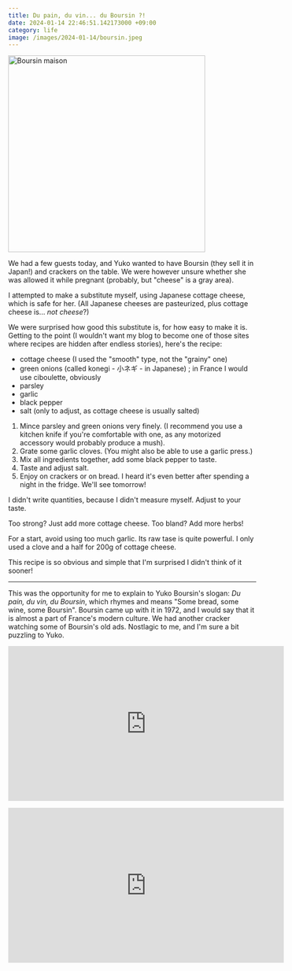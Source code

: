 ```yaml
---
title: Du pain, du vin... du Boursin ?!
date: 2024-01-14 22:46:51.142173000 +09:00
category: life
image: /images/2024-01-14/boursin.jpeg
---
```


<p class="flex-centered">
  <a href="{{ "/images/2024-01-14/boursin.jpeg" | relative_url }}" target="_blank">
    <img width="400px" alt="Boursin maison" class="image" src="{{ "/images/2024-01-14/boursin.jpeg" | relative_url }}" />
  </a>
</p>

We had a few guests today, and Yuko wanted to have Boursin (they sell it in Japan!) and crackers on the table. We were however unsure whether she was allowed it while pregnant (probably, but "cheese" is a gray area).

I attempted to make a substitute myself, using Japanese cottage cheese, which is safe for her. (All Japanese cheeses are pasteurized, plus cottage cheese is... _not cheese_?)

We were surprised how good this substitute is, for how easy to make it is.
Getting to the point (I wouldn't want my blog to become one of those sites where recipes are hidden after endless stories), here's the recipe:

- cottage cheese (I used the "smooth" type, not the "grainy" one)
- green onions (called konegi - 小ネギ - in Japanese) ; in France I would use ciboulette, obviously
- parsley
- garlic
- black pepper
- salt (only to adjust, as cottage cheese is usually salted)

1. Mince parsley and green onions very finely. (I recommend you use a kitchen knife if you're comfortable with one, as any motorized accessory would probably produce a mush).
2. Grate some garlic cloves. (You might also be able to use a garlic press.)
3. Mix all ingredients together, add some black pepper to taste.
4. Taste and adjust salt.
5. Enjoy on crackers or on bread. I heard it's even better after spending a night in the fridge. We'll see tomorrow!

I didn't write quantities, because I didn't measure myself. Adjust to your taste.

Too strong? Just add more cottage cheese. Too bland? Add more herbs!

For a start, avoid using too much garlic. Its raw tase is quite powerful. I only used a clove and a half for 200g of cottage cheese.

This recipe is so obvious and simple that I'm surprised I didn't think of it sooner!

---

This was the opportunity for me to explain to Yuko Boursin's slogan: _Du pain, du vin, du Boursin_, which rhymes and means "Some bread, some wine, some Boursin".
Boursin came up with it in 1972, and I would say that it is almost a part of France's modern culture. We had another cracker watching some of Boursin's old ads. Nostlagic to me, and I'm sure a bit puzzling to Yuko.

<p class="flex-centered">
  <iframe width="560" height="315" src="https://www.youtube.com/embed/Jr-sQUhFbJI?si=B5TZxMCH2wplYds_" title="YouTube video player" frameborder="0" allow="accelerometer; autoplay; clipboard-write; encrypted-media; gyroscope; picture-in-picture; web-share" allowfullscreen></iframe>
</p>

<p class="flex-centered">
  <iframe width="560" height="315" src="https://www.youtube.com/embed/wzaQPzVQbnE?si=5Td8TStB44URmK5d" title="YouTube video player" frameborder="0" allow="accelerometer; autoplay; clipboard-write; encrypted-media; gyroscope; picture-in-picture; web-share" allowfullscreen></iframe>
</p>
